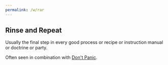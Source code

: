 ```yaml
---
permalink: /w/rar
---
```


## Rinse and Repeat

Usually the final step in every good process or recipe or instruction manual or doctrine or party.

Often seen in combination with [Don't Panic](https://en.wikipedia.org/wiki/Phrases_from_The_Hitchhiker%27s_Guide_to_the_Galaxy#Don't_Panic).
